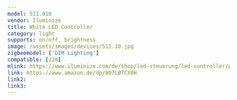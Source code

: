 ```yaml
---
model: 511.010
vendor: Iluminize
title: White LED Controller 
category: light
supports: on/off, brightness
image: /assets/images/devices/511.10.jpg
zigbeemodel: ['DIM Lighting']
compatible: [z2m]
mlink: https://www.iluminize.com/de/shop/led-steuerung/led-controller/product/481-511-010-zigbee-controller-5a.html
link: https://www.amazon.de/dp/B07LBTCX8H
link2: 
link3: 
---
```


